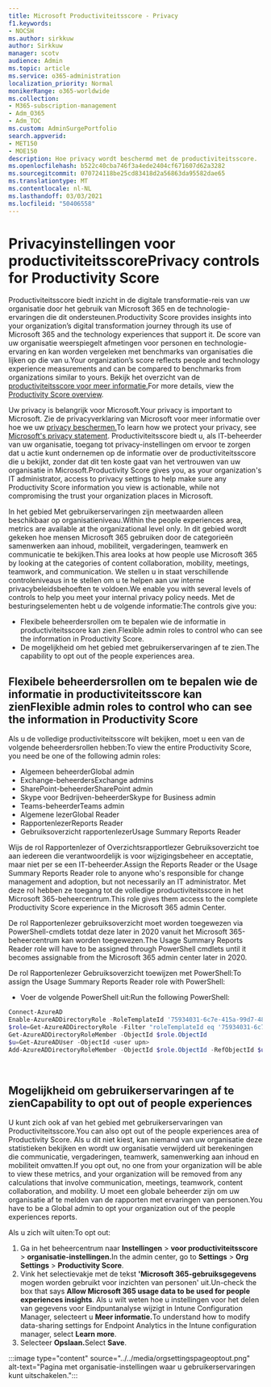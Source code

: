 ```yaml
---
title: Microsoft Productiviteitsscore - Privacy
f1.keywords:
- NOCSH
ms.author: sirkkuw
author: Sirkkuw
manager: scotv
audience: Admin
ms.topic: article
ms.service: o365-administration
localization_priority: Normal
monikerRange: o365-worldwide
ms.collection:
- M365-subscription-management
- Adm_O365
- Adm_TOC
ms.custom: AdminSurgePortfolio
search.appverid:
- MET150
- MOE150
description: Hoe privacy wordt beschermd met de productiviteitsscore.
ms.openlocfilehash: b522c40cba746f3a4ede2404cf671607d62a3282
ms.sourcegitcommit: 070724118be25cd83418d2a56863da95582dae65
ms.translationtype: MT
ms.contentlocale: nl-NL
ms.lasthandoff: 03/03/2021
ms.locfileid: "50406558"
---
```

# <a name="privacy-controls-for-productivity-score"></a><span data-ttu-id="dc702-103">Privacyinstellingen voor productiviteitsscore</span><span class="sxs-lookup"><span data-stu-id="dc702-103">Privacy controls for Productivity Score</span></span>

<span data-ttu-id="dc702-104">Productiviteitsscore biedt inzicht in de digitale transformatie-reis van uw organisatie door het gebruik van Microsoft 365 en de technologie-ervaringen die dit ondersteunen.</span><span class="sxs-lookup"><span data-stu-id="dc702-104">Productivity Score provides insights into your organization’s digital transformation journey through its use of Microsoft 365 and the technology experiences that support it.</span></span>  <span data-ttu-id="dc702-105">De score van uw organisatie weerspiegelt afmetingen voor personen en technologie-ervaring en kan worden vergeleken met benchmarks van organisaties die lijken op die van u.</span><span class="sxs-lookup"><span data-stu-id="dc702-105">Your organization’s score reflects people and technology experience measurements and can be compared to benchmarks from organizations similar to yours.</span></span> <span data-ttu-id="dc702-106">Bekijk het overzicht van de [productiviteitsscore voor meer informatie.](productivity-score.md)</span><span class="sxs-lookup"><span data-stu-id="dc702-106">For more details, view the [Productivity Score overview](productivity-score.md).</span></span>

<span data-ttu-id="dc702-107">Uw privacy is belangrijk voor Microsoft.</span><span class="sxs-lookup"><span data-stu-id="dc702-107">Your privacy is important to Microsoft.</span></span> <span data-ttu-id="dc702-108">Zie de privacyverklaring van Microsoft voor meer informatie over hoe we uw [privacy beschermen.](https://privacy.microsoft.com/privacystatement)</span><span class="sxs-lookup"><span data-stu-id="dc702-108">To learn how we protect your privacy, see [Microsoft's privacy statement](https://privacy.microsoft.com/privacystatement).</span></span> <span data-ttu-id="dc702-109">Productiviteitsscore biedt u, als IT-beheerder van uw organisatie, toegang tot privacy-instellingen om ervoor te zorgen dat u actie kunt ondernemen op de informatie over de productiviteitsscore die u bekijkt, zonder dat dit ten koste gaat van het vertrouwen van uw organisatie in Microsoft.</span><span class="sxs-lookup"><span data-stu-id="dc702-109">Productivity Score gives you, as your organization's IT administrator, access to privacy settings to help make sure any Productivity Score information you view is actionable, while not compromising the trust your organization places in Microsoft.</span></span>

<span data-ttu-id="dc702-110">In het gebied Met gebruikerservaringen zijn meetwaarden alleen beschikbaar op organisatieniveau.</span><span class="sxs-lookup"><span data-stu-id="dc702-110">Within the people experiences area, metrics are available at the organizational level only.</span></span> <span data-ttu-id="dc702-111">In dit gebied wordt gekeken hoe mensen Microsoft 365 gebruiken door de categorieën samenwerken aan inhoud, mobiliteit, vergaderingen, teamwerk en communicatie te bekijken.</span><span class="sxs-lookup"><span data-stu-id="dc702-111">This area looks at how people use Microsoft 365 by looking at the categories of content collaboration, mobility, meetings, teamwork, and communication.</span></span> <span data-ttu-id="dc702-112">We stellen u in staat verschillende controleniveaus in te stellen om u te helpen aan uw interne privacybeleidsbehoeften te voldoen.</span><span class="sxs-lookup"><span data-stu-id="dc702-112">We enable you with several levels of controls to help you meet your internal privacy policy needs.</span></span>
<span data-ttu-id="dc702-113">Met de besturingselementen hebt u de volgende informatie:</span><span class="sxs-lookup"><span data-stu-id="dc702-113">The controls give you:</span></span>

- <span data-ttu-id="dc702-114">Flexibele beheerdersrollen om te bepalen wie de informatie in productiviteitsscore kan zien.</span><span class="sxs-lookup"><span data-stu-id="dc702-114">Flexible admin roles to control who can see the information in Productivity Score.</span></span>
- <span data-ttu-id="dc702-115">De mogelijkheid om het gebied met gebruikerservaringen af te zien.</span><span class="sxs-lookup"><span data-stu-id="dc702-115">The capability to opt out of the people experiences area.</span></span>

## <a name="flexible-admin-roles-to-control-who-can-see-the-information-in-productivity-score"></a><span data-ttu-id="dc702-116">Flexibele beheerdersrollen om te bepalen wie de informatie in productiviteitsscore kan zien</span><span class="sxs-lookup"><span data-stu-id="dc702-116">Flexible admin roles to control who can see the information in Productivity Score</span></span>

<span data-ttu-id="dc702-117">Als u de volledige productiviteitsscore wilt bekijken, moet u een van de volgende beheerdersrollen hebben:</span><span class="sxs-lookup"><span data-stu-id="dc702-117">To view the entire Productivity Score, you need be one of the following admin roles:</span></span>

- <span data-ttu-id="dc702-118">Algemeen beheerder</span><span class="sxs-lookup"><span data-stu-id="dc702-118">Global admin</span></span>
- <span data-ttu-id="dc702-119">Exchange-beheerders</span><span class="sxs-lookup"><span data-stu-id="dc702-119">Exchange admins</span></span>
- <span data-ttu-id="dc702-120">SharePoint-beheerder</span><span class="sxs-lookup"><span data-stu-id="dc702-120">SharePoint admin</span></span>
- <span data-ttu-id="dc702-121">Skype voor Bedrijven-beheerder</span><span class="sxs-lookup"><span data-stu-id="dc702-121">Skype for Business admin</span></span>
- <span data-ttu-id="dc702-122">Teams-beheerder</span><span class="sxs-lookup"><span data-stu-id="dc702-122">Teams admin</span></span>
- <span data-ttu-id="dc702-123">Algemene lezer</span><span class="sxs-lookup"><span data-stu-id="dc702-123">Global Reader</span></span>
- <span data-ttu-id="dc702-124">Rapportenlezer</span><span class="sxs-lookup"><span data-stu-id="dc702-124">Reports Reader</span></span>
- <span data-ttu-id="dc702-125">Gebruiksoverzicht rapportenlezer</span><span class="sxs-lookup"><span data-stu-id="dc702-125">Usage Summary Reports Reader</span></span>

<span data-ttu-id="dc702-126">Wijs de rol Rapportenlezer of Overzichtsrapportlezer Gebruiksoverzicht toe aan iedereen die verantwoordelijk is voor wijzigingsbeheer en acceptatie, maar niet per se een IT-beheerder.</span><span class="sxs-lookup"><span data-stu-id="dc702-126">Assign the Reports Reader or the Usage Summary Reports Reader role to anyone who's responsible for change management and adoption, but not necessarily an IT administrator.</span></span> <span data-ttu-id="dc702-127">Met deze rol hebben ze toegang tot de volledige productiviteitsscore in het Microsoft 365-beheercentrum.</span><span class="sxs-lookup"><span data-stu-id="dc702-127">This role gives them access to the complete Productivity Score experience in the Microsoft 365 admin Center.</span></span>

<span data-ttu-id="dc702-128">De rol Rapportenlezer gebruiksoverzicht moet worden toegewezen via PowerShell-cmdlets totdat deze later in 2020 vanuit het Microsoft 365-beheercentrum kan worden toegewezen.</span><span class="sxs-lookup"><span data-stu-id="dc702-128">The Usage Summary Reports Reader role will have to be assigned through PowerShell cmdlets until it becomes assignable from the Microsoft 365 admin center later in 2020.</span></span>

<span data-ttu-id="dc702-129">De rol Rapportenlezer Gebruiksoverzicht toewijzen met PowerShell:</span><span class="sxs-lookup"><span data-stu-id="dc702-129">To assign the Usage Summary Reports Reader role with PowerShell:</span></span>

- <span data-ttu-id="dc702-130">Voer de volgende PowerShell uit:</span><span class="sxs-lookup"><span data-stu-id="dc702-130">Run the following PowerShell:</span></span>

```powershell
Connect-AzureAD
Enable-AzureADDirectoryRole -RoleTemplateId '75934031-6c7e-415a-99d7-48dbd49e875e'
$role=Get-AzureADDirectoryRole -Filter "roleTemplateId eq '75934031-6c7e-415a-99d7-48dbd49e875e'"
Get-AzureADDirectoryRoleMember -ObjectId $role.ObjectId
$u=Get-AzureADUser -ObjectId <user upn>
Add-AzureADDirectoryRoleMember -ObjectId $role.ObjectId -RefObjectId $u.ObjectId
```

</br>


## <a name="capability-to-opt-out-of-people-experiences"></a><span data-ttu-id="dc702-131">Mogelijkheid om gebruikerservaringen af te zien</span><span class="sxs-lookup"><span data-stu-id="dc702-131">Capability to opt out of people experiences</span></span>

<span data-ttu-id="dc702-132">U kunt zich ook af van het gebied met gebruikerservaringen van Productiviteitsscore.</span><span class="sxs-lookup"><span data-stu-id="dc702-132">You can also opt out of the people experiences area of Productivity Score.</span></span> <span data-ttu-id="dc702-133">Als u dit niet kiest, kan niemand van uw organisatie deze statistieken bekijken en wordt uw organisatie verwijderd uit berekeningen die communicatie, vergaderingen, teamwerk, samenwerking aan inhoud en mobiliteit omvatten.</span><span class="sxs-lookup"><span data-stu-id="dc702-133">If you opt out, no one from your organization will be able to view these metrics, and your organization will be removed from any calculations that involve communication, meetings, teamwork, content collaboration, and mobility.</span></span> <span data-ttu-id="dc702-134">U moet een globale beheerder zijn om uw organisatie af te melden van de rapporten met ervaringen van personen.</span><span class="sxs-lookup"><span data-stu-id="dc702-134">You have to be a Global admin to opt your organization out of the people experiences reports.</span></span>

<span data-ttu-id="dc702-135">Als u zich wilt uiten:</span><span class="sxs-lookup"><span data-stu-id="dc702-135">To opt out:</span></span>

1. <span data-ttu-id="dc702-136">Ga in het beheercentrum naar **Instellingen**   >   **voor productiviteitsscore**  >  **organisatie-instellingen.**</span><span class="sxs-lookup"><span data-stu-id="dc702-136">In the admin center, go to **Settings**  >  **Org Settings** > **Productivity Score**.</span></span>
2. <span data-ttu-id="dc702-137">Vink het selectievakje met de tekst  **'Microsoft 365-gebruiksgegevens** mogen worden gebruikt voor inzichten van personen' uit.</span><span class="sxs-lookup"><span data-stu-id="dc702-137">Un-check the box that says  **Allow Microsoft 365 usage data to be used for people experiences insights**.</span></span> <span data-ttu-id="dc702-138">Als u wilt weten hoe u instellingen voor het delen van gegevens voor Eindpuntanalyse wijzigt in Intune Configuration Manager, selecteert u **Meer informatie.**</span><span class="sxs-lookup"><span data-stu-id="dc702-138">To understand how to modify data-sharing settings for Endpoint Analytics in the Intune configuration manager, select **Learn more**.</span></span>
3. <span data-ttu-id="dc702-139">Selecteer **Opslaan.**</span><span class="sxs-lookup"><span data-stu-id="dc702-139">Select  **Save**.</span></span>

:::image type="content" source="../../media/orgsettingspageoptout.png" alt-text="Pagina met organisatie-instellingen waar u gebruikerservaringen kunt uitschakelen.":::
